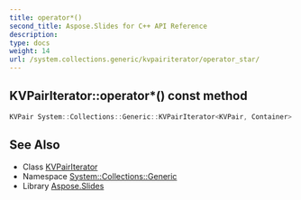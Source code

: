 ```yaml
---
title: operator*()
second_title: Aspose.Slides for C++ API Reference
description: 
type: docs
weight: 14
url: /system.collections.generic/kvpairiterator/operator_star/
---
```

## KVPairIterator::operator*() const method




```cpp
KVPair System::Collections::Generic::KVPairIterator<KVPair, Container>::operator*() const
```

## See Also

* Class [KVPairIterator](../)
* Namespace [System::Collections::Generic](../../)
* Library [Aspose.Slides](../../../)